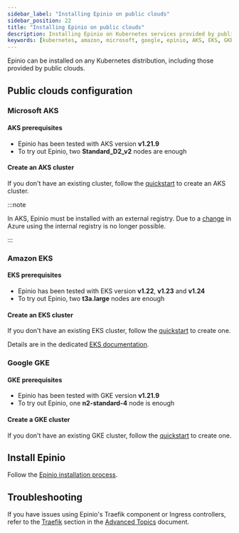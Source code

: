 ```yaml
---
sidebar_label: "Installing Epinio on public clouds"
sidebar_position: 22
title: "Installing Epinio on public clouds"
description: Installing Epinio on Kubernetes services provided by public cloud providers, such as Google, Amazon and Microsoft.
keywords: [kubernetes, amazon, microsoft, google, epinio, AKS, EKS, GKE]
---
```


<head>
  <link rel="canonical" href="https://docs.epinio.io/installation/other_inst_scenarios/install_epinio_on_public_cloud"/>
</head>

Epinio can be installed on any Kubernetes distribution,
including those provided by public clouds.

## Public clouds configuration

### Microsoft AKS

#### AKS prerequisites

* Epinio has been tested with AKS version **v1.21.9**
* To try out Epinio, two **Standard_D2_v2** nodes are enough

#### Create an AKS cluster

If you don't have an existing cluster,
follow the
[quickstart](https://docs.microsoft.com/en-us/azure/aks/kubernetes-walkthrough)
to create an AKS cluster.

:::note

In AKS, Epinio must be installed with an external registry.
Due to a
[change](https://github.com/epinio/epinio/issues/1373#issuecomment-1105231113)
in Azure
using the internal registry is no longer possible.

:::

### Amazon EKS

#### EKS prerequisites

* Epinio has been tested with EKS version **v1.22**, **v1.23** and **v1.24**
* To try out Epinio, two **t3a.large** nodes are enough

#### Create an EKS cluster

If you don't have an existing EKS cluster, follow the [quickstart](https://docs.aws.amazon.com/eks/latest/userguide/getting-started.html) to create one.

Details are in the dedicated [EKS documentation](./install_epinio_on_eks.md).

### Google GKE

#### GKE prerequisites

* Epinio has been tested with GKE version **v1.21.9**
* To try out Epinio, one **n2-standard-4** node is enough

#### Create a GKE cluster

If you don't have an existing GKE cluster, follow the [quickstart](https://cloud.google.com/kubernetes-engine/docs/quickstart) to create one.

## Install Epinio

Follow the [Epinio installation process](../../installation/install_epinio.md).

## Troubleshooting

If you have issues using Epinio's Traefik component
or Ingress controllers,
refer to the [Traefik](../../explanations/advanced.md#traefik) section
in the [Advanced Topics](../../explanations/advanced.md) document.
